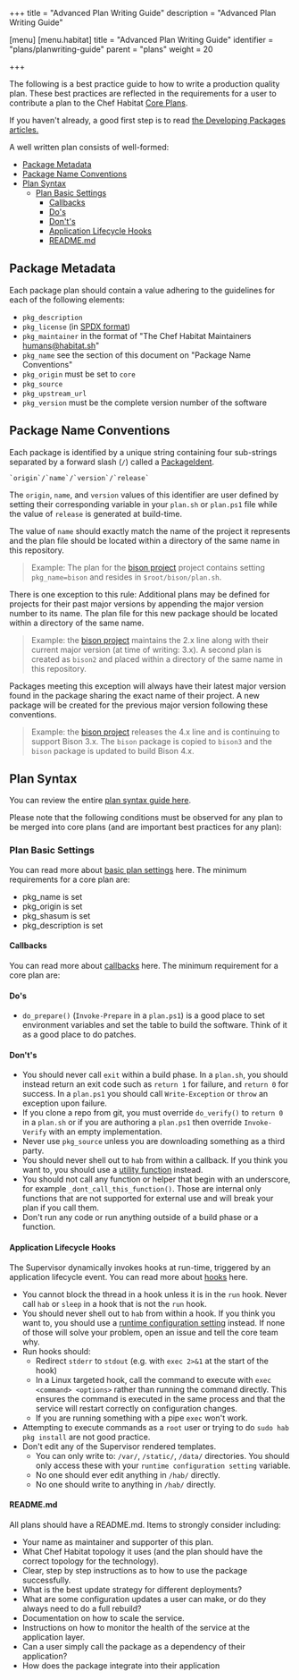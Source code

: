 +++
title = "Advanced Plan Writing Guide"
description = "Advanced Plan Writing Guide"

[menu]
  [menu.habitat]
    title = "Advanced Plan Writing Guide"
    identifier = "plans/planwriting-guide"
    parent = "plans"
    weight = 20

+++

The following is a best practice guide to how to write a production quality plan. These best practices are reflected in the requirements for a user to contribute a plan to the Chef Habitat [Core Plans](https://github.com/habitat-sh/core-plans/).

If you haven't already, a good first step is to read [the Developing Packages articles.](/docs/developing-packages/)

A well written plan consists of well-formed:

- [Package Metadata](#package-metadata)
- [Package Name Conventions](#package-name-conventions)
- [Plan Syntax](#plan-syntax)
  - [Plan Basic Settings](#plan-basic-settings)
    - [Callbacks](#callbacks)
    - [Do's](#dos)
    - [Don't's](#donts)
    - [Application Lifecycle Hooks](#application-lifecycle-hooks)
    - [README.md](#readmemd)

## Package Metadata

Each package plan should contain a value adhering to the guidelines for each of the following elements:

- `pkg_description`
- `pkg_license` (in [SPDX format](http://spdx.org/licenses/))
- `pkg_maintainer` in the format of "The Chef Habitat Maintainers <humans@habitat.sh>"
- `pkg_name` see the section of this document on "Package Name Conventions"
- `pkg_origin` must be set to `core`
- `pkg_source`
- `pkg_upstream_url`
- `pkg_version` must be the complete version number of the software

## Package Name Conventions

Each package is identified by a unique string containing four sub-strings separated
by a forward slash (`/`) called a [PackageIdent](/docs/glossary/#glossary-artifacts).

    `origin`/`name`/`version`/`release`

The `origin`, `name`, and `version` values of this identifier are user defined by
setting their corresponding variable in your `plan.sh` or `plan.ps1` file while the value of
`release` is generated at build-time.

The value of `name` should exactly match the name of the project it represents and the plan file should be located within a directory of the same name in this repository.

> Example: The plan for the [bison project](https://www.gnu.org/software/bison/) project contains setting `pkg_name=bison` and resides in `$root/bison/plan.sh`.

There is one exception to this rule: Additional plans may be defined for projects for their past major versions by appending the major version number to its name. The plan file for this new package should be located within a directory of the same name.

> Example: the [bison project](https://www.gnu.org/software/bison/) maintains the 2.x line along with their current major version (at time of writing: 3.x). A second plan is created as `bison2` and placed within a directory of the same name in this repository.

Packages meeting this exception will always have their latest major version found in the package sharing the exact name of their project. A new package will be created for the previous major version following these conventions.

> Example: the [bison project](https://www.gnu.org/software/bison/) releases the 4.x line and is continuing to support Bison 3.x. The `bison` package is copied to `bison3` and the `bison` package is updated to build Bison 4.x.

## Plan Syntax

You can review the entire [plan syntax guide here](/docs/developing-packages/).

Please note that the following conditions must be observed for any plan to be merged into core plans (and are important best practices for any plan):

### Plan Basic Settings

You can read more about [basic plan settings](/docs/developing-packages/#write-plans) here. The minimum requirements for a core plan are:

- pkg_name is set
- pkg_origin is set
- pkg_shasum is set
- pkg_description is set

#### Callbacks

You can read more about [callbacks](/docs/reference/#reference-callbacks) here. The minimum requirement for a core plan are:

#### Do's

- `do_prepare()` (`Invoke-Prepare` in a `plan.ps1`) is a good place to set environment variables and set the table to build the software. Think of it as a good place to do patches.

#### Don't's

- You should never call `exit` within a build phase. In a `plan.sh`, you should instead return an exit code such as `return 1` for failure, and `return 0` for success. In a `plan.ps1` you should call `Write-Exception` or `throw` an exception upon failure.
- If you clone a repo from git, you must override `do_verify()` to `return 0` in a `plan.sh` or if you are authoring a `plan.ps1` then override `Invoke-Verify` with an empty implementation.
- Never use `pkg_source` unless you are downloading something as a third party.
- You should never shell out to `hab` from within a callback. If you think you want to, you should use a [utility function](/docs/reference/#utility-functions) instead.
- You should not call any function or helper that begin with an underscore, for example `_dont_call_this_function()`. Those are internal only functions that are not supported for external use and will break your plan if you call them.
- Don't run any code or run anything outside of a build phase or a function.

#### Application Lifecycle Hooks

The Supervisor dynamically invokes hooks at run-time, triggered by an application lifecycle event. You can read more about [hooks](/docs/reference/#reference-hooks) here.

- You cannot block the thread in a hook unless it is in the `run` hook. Never call `hab` or `sleep` in a hook that is not the `run` hook.
- You should never shell out to `hab` from within a hook. If you think you want to, you should use a [runtime configuration setting](/docs/reference/#template-data) instead. If none of those will solve your problem, open an issue and tell the core team why.
- Run hooks should:
  - Redirect `stderr` to `stdout` (e.g. with `exec 2>&1` at the start of the hook)
  - In a Linux targeted hook, call the command to execute with `exec <command> <options>` rather than running the command directly. This ensures the command is executed in the same process and that the service will restart correctly on configuration changes.
  - If you are running something with a pipe `exec` won't work.
- Attempting to execute commands as a `root` user or trying to do `sudo hab pkg install` are not good practice.
- Don't edit any of the Supervisor rendered templates.
  - You can only write to: `/var/`, `/static/`, `/data/` directories. You should only access these with your `runtime configuration setting` variable.
  - No one should ever edit anything in `/hab/` directly.
  - No one should write to anything in `/hab/` directly.

#### README.md

All plans should have a README.md. Items to strongly consider including:

- Your name as maintainer and supporter of this plan.
- What Chef Habitat topology it uses (and the plan should have the correct topology for the technology).
- Clear, step by step instructions as to how to use the package successfully.
- What is the best update strategy for different deployments?
- What are some configuration updates a user can make, or do they always need to do a full rebuild?
- Documentation on how to scale the service.
- Instructions on how to monitor the health of the service at the application layer.
- Can a user simply call the package as a dependency of their application?
- How does the package integrate into their application
